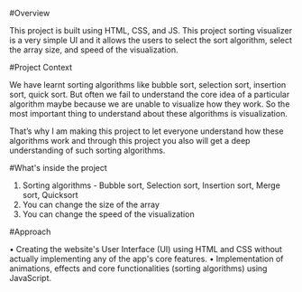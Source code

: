 #Overview

This project is built using HTML, CSS, and JS. This project sorting visualizer is a very simple UI 
and it allows the users to select the sort algorithm, select the array size, and speed of the visualization.


#Project Context 

We have learnt sorting algorithms like bubble sort, selection sort, insertion sort, quick sort.
But often we fail to understand the core idea of a particular algorithm maybe because we are
unable to visualize how they work. So the most important thing to understand about these 
algorithms is visualization.

That’s why I am making this project to let everyone understand how these algorithms work
and through this project you also will get a deep understanding of such sorting algorithms.


#What's inside the project

1. Sorting algorithms - Bubble sort, Selection sort, Insertion sort, Merge sort, Quicksort 
2. You can change the size of the array
3. You can change the speed of the visualization


#Approach

• Creating the website's User Interface (UI) using HTML and CSS without actually 
  implementing any of the app's core features.
• Implementation of animations, effects and core functionalities (sorting algorithms) 
  using JavaScript.
